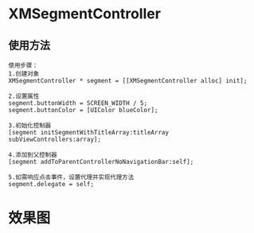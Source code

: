 # XMSegmentController



## 使用方法
    使用步骤：
    1.创建对象
    XMSegmentController * segment = [[XMSegmentController alloc] init];
 
    2.设置属性
    segment.buttonWidth = SCREEN_WIDTH / 5;
    segment.buttonColor = [UIColor blueColor];
 
    3.初始化控制器
    [segment initSegmentWithTitleArray:titleArray subViewControllers:array];
 
    4.添加到父控制器
    [segment addToParentControllerNoNavigationBar:self];
 
    5.如需响应点击事件，设置代理并实现代理方法
    segment.delegate = self;
    

    
# 效果图 


